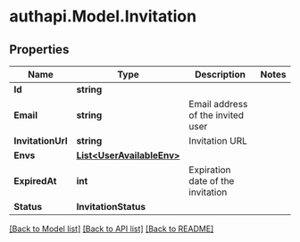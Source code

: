 # authapi.Model.Invitation

## Properties

Name | Type | Description | Notes
------------ | ------------- | ------------- | -------------
**Id** | **string** |  | 
**Email** | **string** | Email address of the invited user | 
**InvitationUrl** | **string** | Invitation URL | 
**Envs** | [**List&lt;UserAvailableEnv&gt;**](UserAvailableEnv.md) |  | 
**ExpiredAt** | **int** | Expiration date of the invitation | 
**Status** | **InvitationStatus** |  | 

[[Back to Model list]](../README.md#documentation-for-models) [[Back to API list]](../README.md#documentation-for-api-endpoints) [[Back to README]](../README.md)

